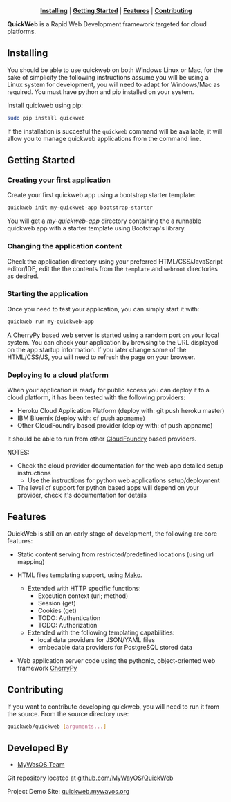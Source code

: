 <p align="center">
<b><a href="#Installing">Installing</a></b>
|
<b><a href="#getting-started">Getting Started</a></b>
|
<b><a href="#features">Features</a></b>
|
<b><a href="#contributing">Contributing</a></b>
</p>

**QuickWeb** is a Rapid Web Development framework targeted for cloud platforms.

## Installing
You should be able to use quickweb on both Windows Linux or Mac, for the sake of simplicity the following instructions assume you will be using a Linux system for development, you will need to adapt for Windows/Mac as required. You must have python and pip installed on your system.


Install quickweb using pip:
```sh
sudo pip install quickweb
```
If the installation is succesful the `quickweb` command will be available, it will allow you to manage quickweb applications from the command line.

## Getting Started
### Creating your first application
Create your first quickweb app using a bootstrap starter template:
```sh
quickweb init my-quickweb-app bootstrap-starter
```
You will get a _my-quickweb-app_ directory containing the a runnable quickweb app with a starter template using Bootstrap's library.

### Changing the application content
Check the application directory using your preferred HTML/CSS/JavaScript editor/IDE, edit the the contents from the `template` and `webroot` directories as desired.

### Starting the application
Once you need to test your application, you can simply start it with:
```sh
quickweb run my-quickweb-app
```
A CherryPy based web server is started using a random port on your local system. You can check your application by browsing to the URL displayed on the app startup information. If you later change some of the HTML/CSS/JS, you will need to refresh the page on your browser.

### Deploying to a cloud platform
When your application is ready for public access you can deploy it to a cloud platform, it has been tested with the following providers:
- Heroku Cloud Application Platform (deploy with: git push heroku master)
- IBM Bluemix (deploy with: cf push appname)
- Other CloudFoundry based provider (deploy with: cf push appname)

It should be able to run from other <a href="https://www.cloudfoundry.org/">CloudFoundry</A> based providers.

NOTES:
 * Check the cloud provider documentation for the web app detailed setup instructions
   - Use the instructions for python web applications setup/deployment
 * The level of support for python based apps will depend on your provider, check it's documentation for details

## Features
QuickWeb is still on an early stage of development, the following are core features:

- Static content serving from restricted/predefined locations (using url mapping)
- HTML files templating support, using <a href="http://docs.makotemplates.org/en/latest/syntax.html">Mako</a>.
    - Extended with HTTP specific functions:
        - Execution context (url; method)
        - Session (get)
        - Cookies (get)
        - TODO: Authentication
        - TODO: Authorization
    - Extended with the following templating capabilities:
      - local data providers for JSON/YAML files
      - embedable data providers for PostgreSQL stored data


- Web application server code using the pythonic, object-oriented web framework <a href="http://cherrypy.org/">CherryPy</a>

## Contributing
If you want to contribute developing quickweb, you will need to run it from the source. From the source directory use:
```sh
quickweb/quickweb [arguments...]
```


Developed By
------------

* [MyWasOS Team](//github.com/MyWayOS)

Git repository located at
[github.com/MyWayOS/QuickWeb](//github.com/MyWayOS/QuickWeb)

Project Demo Site:
[quickweb.mywayos.org](//quickweb.mywayos.org)

